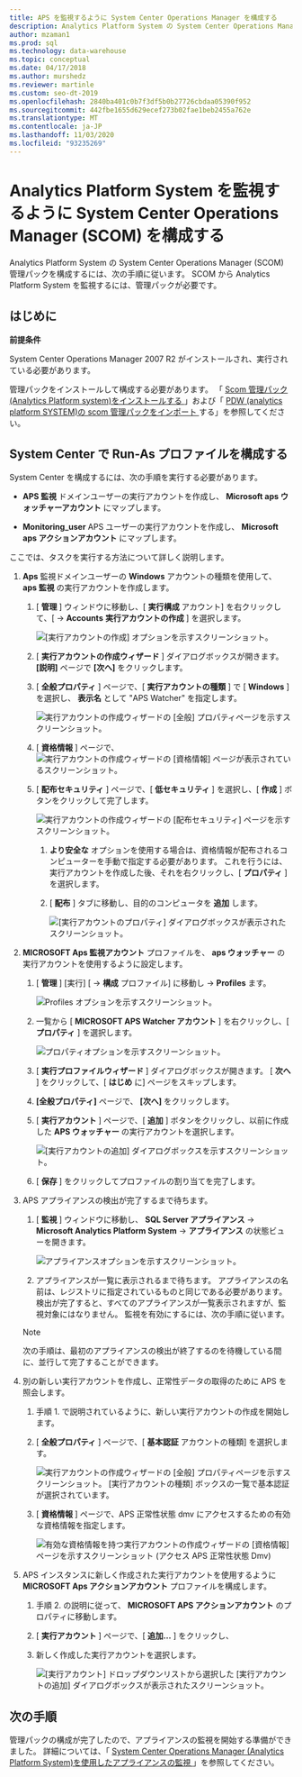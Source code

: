 ```yaml
---
title: APS を監視するように System Center Operations Manager を構成する
description: Analytics Platform System の System Center Operations Manager (SCOM) 管理パックを構成するには、次の手順に従います。 SCOM から Analytics Platform System を監視するには、管理パックが必要です。
author: mzaman1
ms.prod: sql
ms.technology: data-warehouse
ms.topic: conceptual
ms.date: 04/17/2018
ms.author: murshedz
ms.reviewer: martinle
ms.custom: seo-dt-2019
ms.openlocfilehash: 2840ba401c0b7f3df5b0b27726cbdaa05390f952
ms.sourcegitcommit: 442fbe1655d629ecef273b02fae1beb2455a762e
ms.translationtype: MT
ms.contentlocale: ja-JP
ms.lasthandoff: 11/03/2020
ms.locfileid: "93235269"
---
```

# <a name="configure-system-center-operations-manager-scom-to-monitor-analytics-platform-system"></a>Analytics Platform System を監視するように System Center Operations Manager (SCOM) を構成する
Analytics Platform System の System Center Operations Manager (SCOM) 管理パックを構成するには、次の手順に従います。 SCOM から Analytics Platform System を監視するには、管理パックが必要です。  
  
## <a name="before-you-begin"></a><a name="BeforeBegin"></a>はじめに  
**前提条件**  
  
System Center Operations Manager 2007 R2 がインストールされ、実行されている必要があります。  
  
管理パックをインストールして構成する必要があります。 「 [Scom 管理パック &#40;Analytics Platform system&#41;をインストールする ](install-the-scom-management-packs.md) 」および「 [PDW &#40;analytics platform SYSTEM&#41;の scom 管理パックをインポート ](import-the-scom-management-pack-for-pdw.md)する」を参照してください。  
  
## <a name="configure-run-as-profile-in-system-center"></a><a name="ConfigureRunAsProfile"></a>System Center で Run-As プロファイルを構成する  
System Center を構成するには、次の手順を実行する必要があります。  
  
-   **APS 監視** ドメインユーザーの実行アカウントを作成し、 **Microsoft aps ウォッチャーアカウント** にマップします。  
  
-   **Monitoring_user** APS ユーザーの実行アカウントを作成し、 **Microsoft aps アクションアカウント** にマップします。  
  
ここでは、タスクを実行する方法について詳しく説明します。  
  
1.  **Aps** 監視ドメインユーザーの **Windows** アカウントの種類を使用して、 **aps 監視** の実行アカウントを作成します。  
  
    1.  [ **管理** ] ウィンドウに移動し、[ **実行構成** アカウント] を右クリックして、[  ->  **Accounts** **実行アカウントの作成** ] を選択します。  
  
        ![[実行アカウントの作成] オプションを示すスクリーンショット。](./media/configure-scom-to-monitor-analytics-platform-system/ConfigureScomCreateRunAsAccount.png "ConfigureScomCreateRunAsAccount")  
  
    2.  [ **実行アカウントの作成ウィザード** ] ダイアログボックスが開きます。 **[説明]** ページで **[次へ]** をクリックします。  
  
    3.  [ **全般プロパティ** ] ページで、[ **実行アカウントの種類** ] で [ **Windows** ] を選択し、 **表示名** として "APS Watcher" を指定します。  
  
        ![実行アカウントの作成ウィザードの [全般] プロパティページを示すスクリーンショット。](./media/configure-scom-to-monitor-analytics-platform-system/CreateRunAsAccountWizardGeneralProperties.png "Createrunasaccountwizardproperties")  
  
    4.  [ **資格情報** ] ページで、 ![実行アカウントの作成ウィザードの [資格情報] ページが表示](./media/configure-scom-to-monitor-analytics-platform-system/CreateRunAsAccountWizardCredentials.png "CreateRunAsAccountWizardCredentials")されているスクリーンショット。  
  
    5.  [ **配布セキュリティ** ] ページで、[ **低セキュリティ** ] を選択し、[ **作成** ] ボタンをクリックして完了します。  
  
        ![実行アカウントの作成ウィザードの [配布セキュリティ] ページを示すスクリーンショット。](./media/configure-scom-to-monitor-analytics-platform-system/CreateRunAsAccountWizardDistributionSecurity.png "Createrunasaccountwizardのセキュリティ")  
  
        1.  **より安全な** オプションを使用する場合は、資格情報が配布されるコンピューターを手動で指定する必要があります。 これを行うには、実行アカウントを作成した後、それを右クリックし、[ **プロパティ** ] を選択します。  
  
        2.  [ **配布** ] タブに移動し、目的のコンピュータを **追加** します。  
  
            ![[実行アカウントのプロパティ] ダイアログボックスが表示されたスクリーンショット。](./media/configure-scom-to-monitor-analytics-platform-system/RunAsAccountProperties.png "RunAsAccountProperties")  
  
2.  **MICROSOFT Aps 監視アカウント** プロファイルを、 **aps ウォッチャー** の実行アカウントを使用するように設定します。  
  
    1.  [ **管理** ] [実行] [  ->  **構成** プロファイル] に移動し  ->  **Profiles** ます。  
  
        ![Profiles オプションを示すスクリーンショット。](./media/configure-scom-to-monitor-analytics-platform-system/AdministrationRunAsConfigurationProfiles.png "AdministrationRunAsConfigurationProfiles")  
  
    2.  一覧から [ **MICROSOFT APS Watcher アカウント** ] を右クリックし、[ **プロパティ** ] を選択します。  
  
        ![プロパティオプションを示すスクリーンショット。](./media/configure-scom-to-monitor-analytics-platform-system/MicrosoftApsWatcherAccountProperties.png "MicrosoftApsWatcherAccountProperties")  
  
    3.  [ **実行プロファイルウィザード** ] ダイアログボックスが開きます。 [ **次へ** ] をクリックして、[ **はじめ** に] ページをスキップします。  
  
    4.  **[全般プロパティ]** ページで、 **[次へ]** をクリックします。  
  
    5.  [ **実行アカウント** ] ページで、[ **追加** ] ボタンをクリックし、以前に作成した **APS ウォッチャー** の実行アカウントを選択します。  
  
        ![[実行アカウントの追加] ダイアログボックスを示すスクリーンショット。](./media/configure-scom-to-monitor-analytics-platform-system/RunAsProfileWizardAdd.png "RunAsProfileWizardAdd")  
  
    6.  [ **保存** ] をクリックしてプロファイルの割り当てを完了します。  
  
3.  APS アプライアンスの検出が完了するまで待ちます。  
  
    1.  [ **監視** ] ウィンドウに移動し、 **SQL Server アプライアンス**  ->  **Microsoft Analytics Platform System**  ->  **アプライアンス** の状態ビューを開きます。  
  
        ![アプライアンスオプションを示すスクリーンショット。](./media/configure-scom-to-monitor-analytics-platform-system/SqlServerApplianceMicrosoftApsAppliances.png "SqlServerApplianceMicrosoftApsAppliances")  
  
    2.  アプライアンスが一覧に表示されるまで待ちます。 アプライアンスの名前は、レジストリに指定されているものと同じである必要があります。 検出が完了すると、すべてのアプライアンスが一覧表示されますが、監視対象にはなりません。 監視を有効にするには、次の手順に従います。  
  
    > [!NOTE]  
    > 次の手順は、最初のアプライアンスの検出が終了するのを待機している間に、並行して完了することができます。  
  
4.  別の新しい実行アカウントを作成し、正常性データの取得のために APS を照会します。  
  
    1.  手順 1. で説明されているように、新しい実行アカウントの作成を開始します。  
  
    2.  [ **全般プロパティ** ] ページで、[ **基本認証** アカウントの種類] を選択します。  
  
        ![実行アカウントの作成ウィザードの [全般] プロパティページを示すスクリーンショット。 [実行アカウントの種類] ボックスの一覧で基本認証が選択されています。](./media/configure-scom-to-monitor-analytics-platform-system/CreateRunAsAccountWizardGeneralProperties2.png "CreateRunAsAccountWizardGeneralProperties2")  
  
    3.  [ **資格情報** ] ページで、APS 正常性状態 dmv にアクセスするための有効な資格情報を指定します。  
  
        ![有効な資格情報を持つ実行アカウントの作成ウィザードの [資格情報] ページを示すスクリーンショット (アクセス APS 正常性状態 Dmv)](./media/configure-scom-to-monitor-analytics-platform-system/CreateRunAsAccountWizardCredentials2.png "CreateRunAsAccountWizardCredentials2")  
  
5.  APS インスタンスに新しく作成された実行アカウントを使用するように **MICROSOFT Aps アクションアカウント** プロファイルを構成します。  
  
    1.  手順 2. の説明に従って、 **MICROSOFT APS アクションアカウント** のプロパティに移動します。  
  
    2.  [ **実行アカウント** ] ページで、[ **追加...** ] をクリックし、 
    3.  新しく作成した実行アカウントを選択します。  
  
        ![[実行アカウント] ドロップダウンリストから選択した [実行アカウントの追加] ダイアログボックスが表示されたスクリーンショット。](./media/configure-scom-to-monitor-analytics-platform-system/RunAsProfileWizardAdd2.png "RunAsProfileWizardAdd2")  
  
## <a name="next-step"></a>次の手順  
管理パックの構成が完了したので、アプライアンスの監視を開始する準備ができました。 詳細については、「 [System Center Operations Manager &#40;Analytics Platform System&#41;を使用したアプライアンスの監視 ](monitor-the-appliance-by-using-system-center-operations-manager.md)」を参照してください。  
  
<!-- MISSING LINKS ## See Also  
[Common Metadata Query Examples &#40;SQL Server PDW&#41;](../sqlpdw/common-metadata-query-examples-sql-server-pdw.md)  -->  
  
